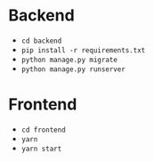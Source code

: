 # Backend

-   `cd backend`
-   `pip install -r requirements.txt`
-   `python manage.py migrate`
-   `python manage.py runserver`

# Frontend

-   `cd frontend`
-   `yarn`
-   `yarn start`
